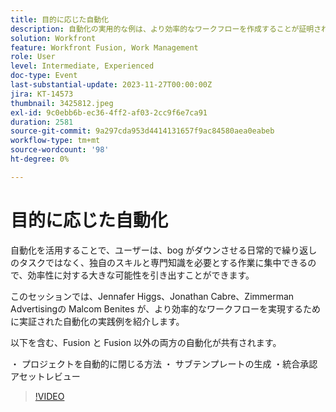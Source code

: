 ```yaml
---
title: 目的に応じた自動化
description: 自動化の実用的な例は、より効率的なワークフローを作成することが証明されています。
solution: Workfront
feature: Workfront Fusion, Work Management
role: User
level: Intermediate, Experienced
doc-type: Event
last-substantial-update: 2023-11-27T00:00:00Z
jira: KT-14573
thumbnail: 3425812.jpeg
exl-id: 9c0ebb6b-ec36-4ff2-af03-2cc9f6e7ca91
duration: 2581
source-git-commit: 9a297cda953d4414131657f9ac84580aea0eabeb
workflow-type: tm+mt
source-wordcount: '98'
ht-degree: 0%

---
```


# 目的に応じた自動化

自動化を活用することで、ユーザーは、bog がダウンさせる日常的で繰り返しのタスクではなく、独自のスキルと専門知識を必要とする作業に集中できるので、効率性に対する大きな可能性を引き出すことができます。

このセッションでは、Jennafer Higgs、Jonathan Cabre、Zimmerman Advertisingの Malcom Benites が、より効率的なワークフローを実現するために実証された自動化の実践例を紹介します。

以下を含む、Fusion と Fusion 以外の両方の自動化が共有されます。

・ プロジェクトを自動的に閉じる方法
・ サブテンプレートの生成
・統合承認アセットレビュー

>[!VIDEO](https://video.tv.adobe.com/v/3425812/?learn=on)
